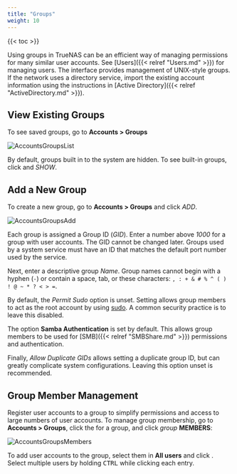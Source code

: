 ```yaml
---
title: "Groups"
weight: 10
---
```


{{< toc >}}

Using groups in TrueNAS can be an efficient way of managing permissions for many similar user accounts.
See [Users]({{< relref "Users.md" >}}) for managing users.
The interface provides management of UNIX-style groups.
If the network uses a directory service, import the existing account information using the instructions in [Active Directory]({{< relref "ActiveDirectory.md" >}}).

## View Existing Groups

To see saved groups, go to **Accounts > Groups**

![AccountsGroupsList](/images/CORE/12.0/AccountsGroupsList.png "Accounts Groups List")

By default, groups built in to the system are hidden.
To see built-in groups, click <i class="fa fa-cog" aria-hidden="true" title="Settings"></i> and *SHOW*.

## Add a New Group

To create a new group, go to **Accounts > Groups** and click *ADD*.

![AccountsGroupsAdd](/images/CORE/12.0/AccountsGroupsAdd.png "Accounts Groups Add")

Each group is assigned a Group ID (*GID*).
Enter a number above *1000* for a group with user accounts.
The GID cannot be changed later.
Groups used by a system service must have an ID that matches the default port number used by the service.

Next, enter a descriptive group *Name*.
Group names cannot begin with a hyphen (`-`) or contain a space, tab, or these characters: `, : + & # % ^ ( ) ! @ ~ * ? < > =`.

By default, the *Permit Sudo* option is unset.
Setting allows group members to act as the root account by using [sudo](https://www.sudo.ws/man/1.8.3/sudo.man.html).
A common security practice is to leave this disabled.

The option **Samba Authentication** is set by default.
This allows group members to be used for [SMB]({{< relref "SMBShare.md" >}}) permissions and authentication.

Finally, *Allow Duplicate GIDs* allows setting a duplicate group ID, but can greatly complicate system configurations.
Leaving this option unset is recommended.

## Group Member Management

Register user accounts to a group to simplify permissions and access to large numbers of user accounts.
To manage group membership, go to **Accounts > Groups**, click the <i class="fa fa-chevron-right" aria-hidden="true" title="Right Chevron"></i> for a group, and click <i class="material-icons" aria-hidden="true" title="Group">group</i> **MEMBERS**:

![AccountsGroupsMembers](/images/CORE/12.0/AccountsGroupsMembers.png "Managing Group Members")

To add user accounts to the group, select them in **All users** and click <i class="fa fa-arrow-right" aria-hidden="true" title="Right Arrow"></i>.
Select multiple users by holding <kbd>CTRL</kbd> while clicking each entry.
